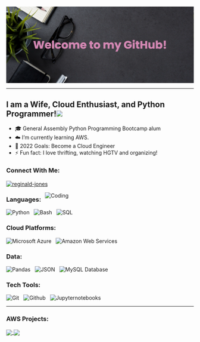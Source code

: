 <a href="https://www.linkedin.com/in/jazmin-channel-449a4683/"><img align="center"  src="https://raw.githubusercontent.com/jazminchannel/jazminchannel/main/banner1.png"/></a>

---

## I am a Wife, Cloud Enthusiast, and Python Programmer!</a><img src="https://media.giphy.com/media/WUlplcMpOCEmTGBtBW/giphy.gif" width="30"> 
</em></p>

- 🎓 General Assembly Python Programming Bootcamp alum
- ☁️ I’m currently learning AWS.
- 🥅 2022 Goals: Become a Cloud Engineer
- ⚡ Fun fact: I love thrifting, watching HGTV and organizing!


### Connect With Me:


<p align="left">
<a href="https://www.linkedin.com/in/jazmin-channel-449a4683/" target="blank"><img align="center" src="https://cdn.jsdelivr.net/npm/simple-icons@3.0.1/icons/linkedin.svg" alt="reginald-jones" height="30" width="40" /></a>
</p>

<img align="right" alt="Coding" width="400" src="https://cdn.dribbble.com/users/2646423/screenshots/5507196/computer.gif">


### Languages:

![Python](https://img.shields.io/badge/Code-Python-informational?style=for-the-badge&logo=python&logoColor=white&color=1ABC9B&labelColor=001837) &nbsp;
![Bash](https://img.shields.io/badge/Code-Bash-informational?style=for-the-badge&logo=bash&logoColor=white&color=1ABC9B&labelColor=001837) &nbsp;
![SQL](https://img.shields.io/badge/Code-SQL-informational?style=for-the-badge&logo=sql&logoColor=white&color=1ABC9B&labelColor=001837) &nbsp;

### Cloud Platforms:

![Microsoft Azure](https://img.shields.io/badge/Tech-Microsoft_Azure-informational?style=for-the-badge&logo=microsoft-azure&logoColor=white&color=1ABC9B&labelColor=001837) &nbsp;
![Amazon Web Services](https://img.shields.io/badge/Tech-Amazon_Web_Services-informational?style=for-the-badge&logo=amazon-web-services&logoColor=white&color=1ABC9B&labelColor=001837) &nbsp;

### Data:
![Pandas](https://img.shields.io/badge/Data-Pandas-informational?style=for-the-badge&logo=pandas&logoColor=white&color=1ABC9B&labelColor=001837) &nbsp;
![JSON](https://img.shields.io/badge/Data-JSON-informational?style=for-the-badge&logo=json&logoColor=white&color=1ABC9B&labelColor=001837) &nbsp;
![MySQL Database](https://img.shields.io/badge/Data-MySQL-informational?style=for-the-badge&logo=MySQl&logoColor=white&color=1ABC9B&labelColor=001837) &nbsp;

### Tech Tools:

![Git](https://img.shields.io/badge/Tech-Git-informational?style=for-the-badge&logo=Git&logoColor=white&color=1ABC9B&labelColor=001837) &nbsp;
![Github](https://img.shields.io/badge/Tech-GitHub-informational?style=for-the-badge&logo=GitHub&logoColor=white&color=1ABC9B&labelColor=001837) &nbsp;
![Jupyternotebooks](https://img.shields.io/badge/Tech-Jupyter_Notebooks-informational?style=for-the-badge&logo=jupyternotebooks&logoColor=white&color=1ABC9B&labelColor=001837) &nbsp;

---


### AWS Projects:

</a>
<a href="https://github.com/rjones18/Code-Star-Application">
  <img align="center" src="https://github-readme-stats.vercel.app/api/pin/?username=jazminchannel&repo=Static-S3-Cloudfront-Website&title_color=ffffff&icon_color=00ba9d&text_color=ffffff&bg_color=001837&hide_border=true" />  
  
  </a>
<a href="https://github.com/rjones18/Code-Star-Application">
  <img align="center" src="https://github-readme-stats.vercel.app/api/pin/?username=jazminchannel&repo=AWS-Managed-Microsoft-AD&title_color=ffffff&icon_color=00ba9d&text_color=ffffff&bg_color=001837&hide_border=true" />  

